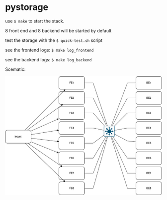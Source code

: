 # pystorage

use `$ make` to start the stack.

8 front end and 8 backend will be started by default

test the storage with the `$ quick-test.sh` script

see the frontend logs: `$ make log_frontend`

see the backend logs: `$ make log_backend`


Scematic:

![Scematic](./pystorage.drawio.png)
